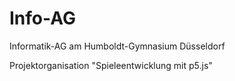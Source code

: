 # Info-AG
Informatik-AG am Humboldt-Gymnasium Düsseldorf

Projektorganisation "Spieleentwicklung mit p5.js"

